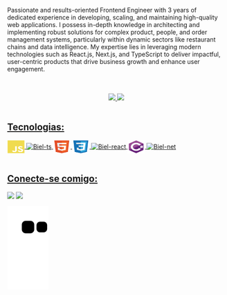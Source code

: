 
Passionate and results-oriented Frontend Engineer with 3 years of dedicated experience in developing, scaling, and maintaining high-quality web applications. I possess in-depth knowledge in architecting and implementing robust solutions for complex product, people, and order management systems, particularly within dynamic sectors like restaurant chains and data intelligence. My expertise lies in leveraging modern technologies such as React.js, Next.js, and TypeScript to deliver impactful, user-centric products that drive business growth and enhance user engagement.


</div>
    <div style="display: inline_block"><br>
<div style="display: inline_block"><br>


<div align="center">
  <a href="https://github.com/Lourenco-biel">
  <img height="180em" src="https://github-readme-stats.vercel.app/api?username=Lourenco-biel&show_icons=true&theme=dark&include_all_commits=true&count_private=true"/>
  <img height="180em" src="https://github-readme-stats.vercel.app/api/top-langs/?username=Lourenco-biel&layout=compact&langs_count=7&theme=dark"/>
</div>
<div style="display: inline_block"><br>
</div>  
    <h2>Tecnologias:</h2>
<img align="center" alt="Biel-Js" height="30" width="40" src="https://raw.githubusercontent.com/devicons/devicon/master/icons/javascript/javascript-plain.svg">
<img align="center" alt="Biel-ts" height="30" width="40"
src="https://cdn.jsdelivr.net/gh/devicons/devicon/icons/typescript/typescript-original.svg">
<img align="center" alt="Biel-HTML" height="30" width="40" src="https://raw.githubusercontent.com/devicons/devicon/master/icons/html5/html5-original.svg">
<img align="center" alt="Biel-CSS" height="30" width="40" src="https://raw.githubusercontent.com/devicons/devicon/master/icons/css3/css3-original.svg">
<img align="center" alt="Biel-react" height="30" width="40"
src="https://cdn.jsdelivr.net/gh/devicons/devicon/icons/react/react-original-wordmark.svg">
<img align="center" alt="Biel-Csharp" height="30" width="40" src="https://raw.githubusercontent.com/devicons/devicon/master/icons/csharp/csharp-original.svg"> 
<img align="center" alt="Biel-net" height="30" width="40" src="https://cdn.jsdelivr.net/gh/devicons/devicon/icons/dotnetcore/dotnetcore-original.svg" />

</div>
<div style="display: inline_block"><br>
<div> 
    <h2>Conecte-se comigo:</h2>
     
<a href="mailto:lourencogabriel77@gmail.com"><img src="https://img.shields.io/badge/-Gmail-%23333?style=for-the-badge&logo=gmail&logoColor=white" target="_blank"></a>
<a href="https://www.linkedin.com/in/gabriel-ibiapino-louren%C3%A7o-da-silva-749b78198/" target="_blank"><img src="https://img.shields.io/badge/-LinkedIn-%230077B5?style=for-the-badge&logo=linkedin&logoColor=white" target="_blank"></a>   
 <div>

![Snake animation](https://github.com/Lourenco-biel/Lourenco-biel/blob/output/github-contribution-grid-snake.svg)
</div>
